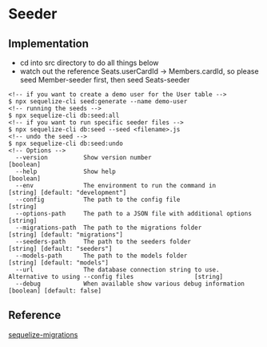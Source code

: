 # Seeder

## Implementation

* cd into src directory to do all things below
* watch out the reference Seats.userCardId -> Members.cardId, so please seed Member-seeder first, then seed Seats-seeder

``` code = bash
<!-- if you want to create a demo user for the User table -->
$ npx sequelize-cli seed:generate --name demo-user
<!-- running the seeds -->
$ npx sequelize-cli db:seed:all
<!-- if you want to run specific seeder files -->
$ npx sequelize-cli db:seed --seed <filename>.js
<!-- undo the seed -->
$ npx sequelize-cli db:seed:undo
<!-- Options -->
  --version          Show version number                                                                       [boolean]
  --help             Show help                                                                                 [boolean]
  --env              The environment to run the command in                             [string] [default: "development"]
  --config           The path to the config file                                                                [string]
  --options-path     The path to a JSON file with additional options                                            [string]
  --migrations-path  The path to the migrations folder                                  [string] [default: "migrations"]
  --seeders-path     The path to the seeders folder                                        [string] [default: "seeders"]
  --models-path      The path to the models folder                                          [string] [default: "models"]
  --url              The database connection string to use. Alternative to using --config files                 [string]
  --debug            When available show various debug information                            [boolean] [default: false]
```

## Reference

[sequelize-migrations](https://sequelize.org/docs/v6/other-topics/migrations/)
